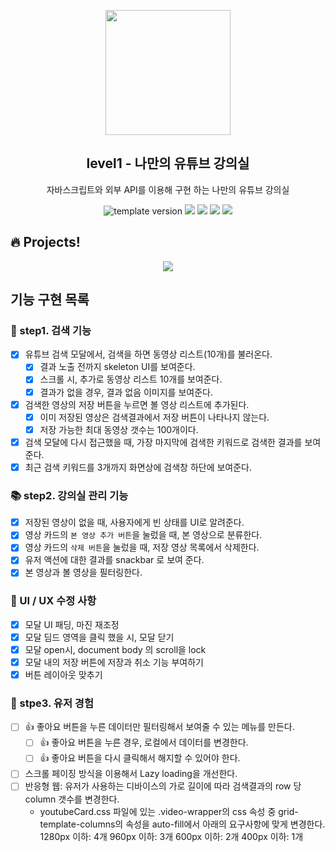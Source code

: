 <p align="middle" >
  <img width="200px;" src="./src/images/readme/laptop_with_youtube_logo.png"/>
</p>
<h2 align="middle">level1 - 나만의 유튜브 강의실</h2>
<p align="middle">자바스크립트와 외부 API를 이용해 구현 하는 나만의 유튜브 강의실</p>
<p align="middle">
  <img src="https://img.shields.io/badge/version-1.0.0-blue?style=flat-square" alt="template version"/>
  <img src="https://img.shields.io/badge/language-html-red.svg?style=flat-square"/>
  <img src="https://img.shields.io/badge/language-css-blue.svg?style=flat-square"/>
  <img src="https://img.shields.io/badge/language-js-yellow.svg?style=flat-square"/>
  <a href="https://github.com/daybrush/moveable/blob/master/LICENSE" target="_blank">
    <img src="https://img.shields.io/github/license/daybrush/moveable.svg?style=flat-square&label=license&color=08CE5D"/>
  </a>
</p>

## 🔥 Projects!

<p align="middle">
  <img src="./src/images/readme/youtube_classroom_preview.png">
</p>

## 기능 구현 목록

### 🔎 step1. 검색 기능

- [x] 유튜브 검색 모달에서, 검색을 하면 동영상 리스트(10개)를 불러온다.
  - [x] 결과 노출 전까지 skeleton UI를 보여준다.
  - [x] 스크롤 시, 추가로 동영상 리스트 10개를 보여준다.
  - [x] 결과가 없을 경우, 결과 없음 이미지를 보여준다.
- [x] 검색한 영상의 저장 버튼을 누르면 볼 영상 리스트에 추가된다.
  - [x] 이미 저장된 영상은 검색결과에서 저장 버튼이 나타나지 않는다.
  - [x] 저장 가능한 최대 동영상 갯수는 100개이다.
- [x] 검색 모달에 다시 접근했을 때, 가장 마지막에 검색한 키워드로 검색한 결과를 보여준다.
- [x] 최근 검색 키워드를 3개까지 화면상에 검색창 하단에 보여준다.

### 📚 step2. 강의실 관리 기능

- [x] 저장된 영상이 없을 때, 사용자에게 빈 상태를 UI로 알려준다.
- [x] 영상 카드의 `본 영상 추가 버튼`을 눌렀을 때, 본 영상으로 분류한다.
- [x] 영상 카드의 `삭제 버튼`을 눌렀을 때, 저장 영상 목록에서 삭제한다.
- [x] 유저 액션에 대한 결과를 snackbar 로 보여 준다.
- [x] 본 영상과 볼 영상을 필터링한다.

### 🎉 UI / UX 수정 사항

- [x] 모달 UI 패딩, 마진 재조정
- [x] 모달 딤드 영역을 클릭 했을 시, 모달 닫기
- [x] 모달 open시, document body 의 scroll을 lock
- [x] 모달 내의 저장 버튼에 저장과 취소 기능 부여하기
- [x] 버튼 레이아웃 맞추기

### 🤳 stpe3. 유저 경험

- [ ] 👍 좋아요 버튼을 누른 데이터만 필터링해서 보여줄 수 있는 메뉴를 만든다.
  - [ ] 👍 좋아요 버튼을 누른 경우, 로컬에서 데이터를 변경한다.
  - [ ] 👍 좋아요 버튼을 다시 클릭해서 해지할 수 있어야 한다.
- [ ] 스크롤 페이징 방식을 이용해서 Lazy loading을 개선한다.
- [ ] 반응형 웹: 유저가 사용하는 디바이스의 가로 길이에 따라 검색결과의 row 당 column 갯수를 변경한다.
  - youtubeCard.css 파일에 있는 .video-wrapper의 css 속성 중 grid-template-columns의 속성을 auto-fill에서 아래의 요구사항에 맞게 변경한다.
    1280px 이하: 4개
    960px 이하: 3개
    600px 이하: 2개
    400px 이하: 1개
